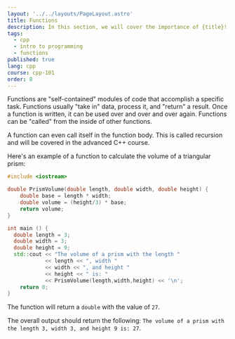 ```yaml
---
layout: '../../layouts/PageLayout.astro'
title: Functions
description: In this section, we will cover the importance of {title}!
tags:
  - cpp
  - intro to programming
  - functions
published: true
lang: cpp
course: cpp-101
order: 8
---
```

Functions are "self-contained" modules of code that accomplish a specific task. Functions usually "take in" data, process it, and "return" a result. Once a function is written, it can be used over and over and over again. Functions can be "called" from the inside of other functions.

A function can even call itself in the function body. This is called recursion and will be covered in the advanced C++ course.

Here's an example of a function to calculate the volume of a triangular prism:
```cpp
#include <iostream>

double PrismVolume(double length, double width, double height) {
	double base = length * width;
	double volume = (height/3) * base;
	return volume;
}

int main () {
  double length = 3;
  double width = 3;
  double height = 9;
  std::cout << "The volume of a prism with the length "
            << length << ", width "
            << width << ", and height "
            << height << " is: "
            << PrismVolume(length,width,height) << '\n';
	return 0;
}
```
The function will return a `double` with the value of `27`.

The overall output should return the following:
`The volume of a prism with the length 3, width 3, and height 9 is: 27`.